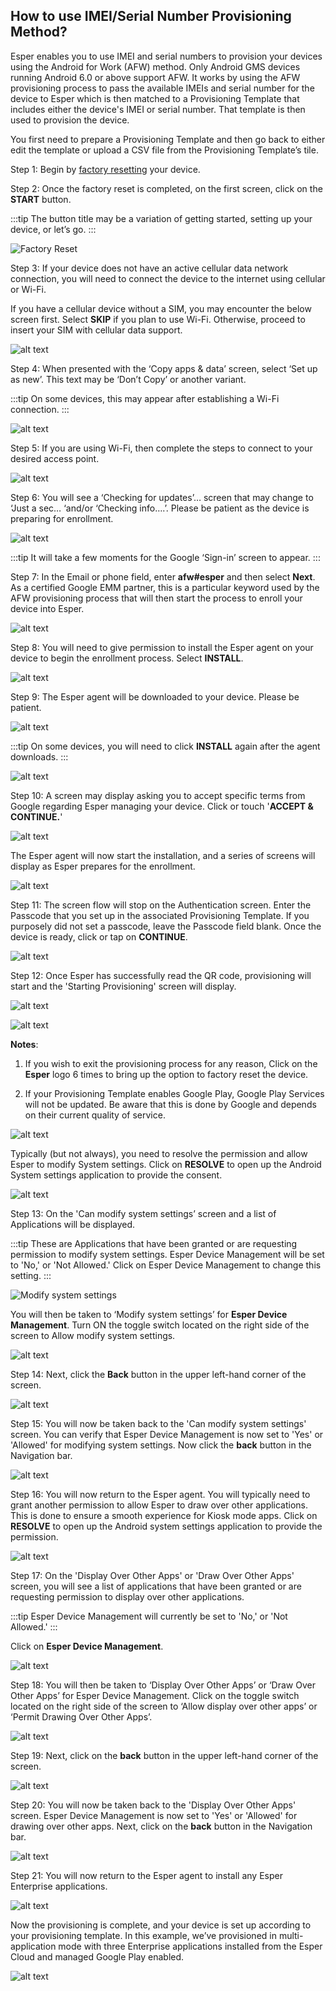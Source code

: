 ## How to use IMEI/Serial Number Provisioning Method?

Esper enables you to use IMEI and serial numbers to provision your devices using the Android for Work (AFW) method. Only Android GMS devices running Android 6.0 or above support AFW. It works by using the AFW provisioning process to pass the available IMEIs and serial number for the device to Esper which is then matched to a Provisioning Template that includes either the device's IMEI or serial number. That template is then used to provision the device.

You first need to prepare a Provisioning Template and then go back to either edit the template or upload a CSV file from the Provisioning Template’s tile.


Step 1: Begin by [factory resetting](./factory-reset.md) your device.

Step 2: Once the factory reset is completed, on the first screen, click on the **START** button.

:::tip
The button title may be a variation of getting started, setting up your device, or let’s go.
:::

![Factory Reset](./images/AFW-image/2-AFW_StartButton.png)

Step 3: If your device does not have an active cellular data network connection, you will need to connect the device to the internet using cellular or Wi-Fi.

If you have a cellular device without a SIM, you may encounter the below screen first. Select **SKIP** if you plan to use Wi-Fi. Otherwise, proceed to insert your SIM with cellular data support.

![alt text](./images/AFW-image/3-connectmobile.png)

Step 4: When presented with the ‘Copy apps & data’ screen, select ‘Set up as new’. This text may be ‘Don’t Copy’ or another variant.

:::tip
On some devices, this may appear after establishing a Wi-Fi connection.
:::

![alt text](./images/AFW-image/4-CopyAppData.png)

Step 5: If you are using Wi-Fi, then complete the steps to connect to your desired access point.

![alt text](./images/AFW-image/5-AccessPoint.png)

Step 6: You will see a ‘Checking for updates’… screen that may change to ‘Just a sec… ‘and/or ‘Checking info….’. Please be patient as the device is preparing for enrollment.

![alt text](./images/AFW-image/6-checkingupdates.png)

:::tip
It will take a few moments for the Google ‘Sign-in’ screen to appear.
:::

Step 7: In the Email or phone field, enter **afw#esper** and then select **Next**. As a certified Google EMM partner, this is a particular keyword used by the AFW provisioning process that will then start the process to enroll your device into Esper.

![alt text](./images/AFW-image/7-emailphone.png)

Step 8: You will need to give permission to install the Esper agent on your device to begin the enrollment process. Select **INSTALL**.

![alt text](./images/AFW-image/8-DeviceInstall.png)

Step 9: The Esper agent will be downloaded to your device. Please be patient.

![alt text](./images/AFW-image/9-EsperAgent.png)

:::tip
On some devices, you will need to click **INSTALL** again after the agent downloads.
:::

![alt text](./images/AFW-image/10-EDMInstall.png)

Step 10: A screen may display asking you to accept specific terms from Google regarding Esper managing your device. Click or touch '**ACCEPT & CONTINUE.**'

![alt text](./images/AFW-image/11-AcceptContinue.png)

The Esper agent will now start the installation, and a series of screens will display as Esper prepares for the enrollment.

![alt text](./images/AFW-image/12-StartingServices.png)

Step 11: The screen flow will stop on the Authentication screen. Enter the Passcode that you set up in the associated Provisioning Template. If you purposely did not set a passcode, leave the Passcode field blank. Once the device is ready, click or tap on **CONTINUE**.

![alt text](./images/imei-image/IMEI_AuthenticationContinue.png)

Step 12: Once Esper has successfully read the QR code, provisioning will start and the 'Starting Provisioning' screen will display.

![alt text](./images/AFW-image/16-PreparingDevice.png)

![alt text](./images/AFW-image/17-reparingDevice2.png)

**Notes**:

1.  If you wish to exit the provisioning process for any reason, Click on the **Esper** logo 6 times to bring up the option to factory reset the device.
    
2.  If your Provisioning Template enables Google Play, Google Play Services will not be updated. Be aware that this is done by Google and depends on their current quality of service.
    

![alt text](./images/AFW-image/18-GooglePlay.png)

Typically (but not always), you need to resolve the permission and allow Esper to modify System settings. Click on **RESOLVE** to open up the Android System settings application to provide the consent.

![alt text](./images/AFW-image/19-GooglePlay-Resolve.png)

Step 13: On the 'Can modify system settings’ screen and a list of Applications will be displayed.

:::tip
These are Applications that have been granted or are requesting permission to modify system settings. Esper Device Management will be set to 'No,' or 'Not Allowed.' Click on Esper Device Management to change this setting.
:::

![Modify system settings](./images/AFW-image/20-EsperDeviceManagement.png)

  

You will then be taken to ‘Modify system settings’ for **Esper Device Management**. Turn ON the toggle switch located on the right side of the screen to Allow modify system settings.

  

![alt text](./images/AFW-image/21-ModifySettings.png)

Step 14: Next, click the **Back** button in the upper left-hand corner of the screen.

![alt text](./images/AFW-image/22-ModifyBackButton.png)

Step 15: You will now be taken back to the 'Can modify system settings' screen. You can verify that Esper Device Management is now set to 'Yes' or 'Allowed' for modifying system settings. Now click the **back** button in the Navigation bar.

![alt text](./images/AFW-image/23-ModifySettingYesBack.png)

Step 16: You will now return to the Esper agent. You will typically need to grant another permission to allow Esper to draw over other applications. This is done to ensure a smooth experience for Kiosk mode apps. Click on **RESOLVE** to open up the Android system settings application to provide the permission.

![alt text](./images/AFW-image/19-GooglePlay-Resolve.png)

Step 17: On the 'Display Over Other Apps' or 'Draw Over Other Apps' screen, you will see a list of applications that have been granted or are requesting permission to display over other applications.

:::tip
Esper Device Management will currently be set to 'No,' or 'Not Allowed.'
:::

Click on **Esper Device Management**.

![alt text](./images/AFW-image/25-DrawOverDeviceEDM.png)

Step 18: You will then be taken to ‘Display Over Other Apps’ or ‘Draw Over Other Apps’ for Esper Device Management. Click on the toggle switch located on the right side of the screen to ‘Allow display over other apps’ or ‘Permit Drawing Over Other Apps’.

![alt text](./images/AFW-image/26-DrawOverOther.png)

Step 19: Next, click on the **back** button in the upper left-hand corner of the screen.

![alt text](./images/AFW-image/26a-DrawOverOtherAppsBack.png)

Step 20: You will now be taken back to the 'Display Over Other Apps' screen. Esper Device Management is now set to 'Yes' or 'Allowed' for drawing over other apps. Next, click on the **back** button in the Navigation bar.

![alt text](./images/AFW-image/27-DrawAppsEDMYes.png)

Step 21: You will now return to the Esper agent to install any Esper Enterprise applications.

![alt text](./images/AFW-image/28-DeviceInstalling.png)

Now the provisioning is complete, and your device is set up according to your provisioning template. In this example, we’ve provisioned in multi-application mode with three Enterprise applications installed from the Esper Cloud and managed Google Play enabled.

![alt text](./images/AFW-image/29-DeviceScreen.png)
